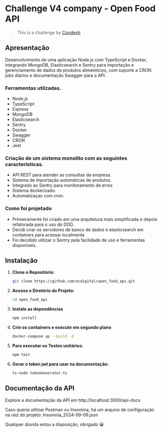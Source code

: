 
# Challenge V4 company - Open Food API

>  This is a challenge by [Coodesh](https://coodesh.com/)


## Apresentação

Desenvolvimento de uma aplicação Node.js com TypeScript e Docker, integrando MongoDB, Elasticsearch e Sentry para importação e gerenciamento de dados de produtos alimentícios, com suporte a CRON jobs diários e documentação Swagger para a API.

### Ferramentas utilzadas.
* Node.js
* TypeScript
* Express
* MongoDB
* Elasticsearch
* Sentry
* Docker
* Swagger
* CRON
* Jest

### Criação de um sistema monolíto com as seguintes caracteristicas.
* API REST para atender as consultas da empresa.
* Sistema de importação automáticas de produtos.
* Integrado ao Sentry para monitoramento de erros
* Sistema dockerizado.
* Automatizaçao com cron.

### Como foi projetado
* Primeiramente foi criado em uma arquitetura mais simplificada e depois refatorada para o uso do DDD.
* Decidi criar os servidores de banco de dados e elasticsearch em containers para acessar localmente
* Foi decidido utilizar o Sentry pela facilidade de uso e ferramentas disponíveis.



## Instalação

1. **Clone o Repositório:**
    ```bash
    git clone https://github.com/ocdigital/open_food_api.git
    ```

2. **Acesse o Diretório do Projeto:**
    ```bash
    cd open_food_api
    ```

3. **Instale as dependências**
    ```bash
    npm install

    ```
    
4. **Crie os containers e execute em segundo plano**
    ```bash
    docker-compose up --build -d

    ```

5. **Para executar os Testes unitários:**
    ```bash
    npm test
    ```

6. **Gerar o token jwt para usar na documentação:**
    ```bash
    ts-node tokenGenerator.ts
    ```

## Documentação da API

Explore a documentação da API em http://localhost:3000/api-docs

Caso queria utilizar Postman ou Insomina, há um arquivo de configuração na raiz do projeto: Insomnia_2024-09-09.json


Qualquer dúvida estou a disposição, obrigado 😀
